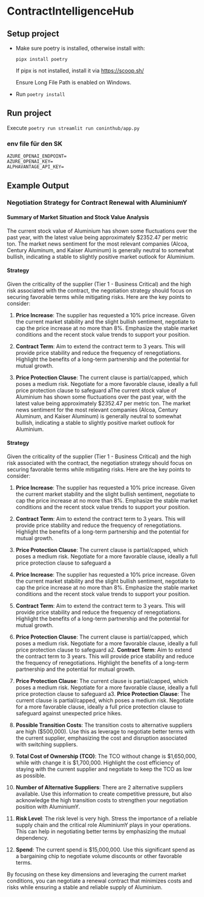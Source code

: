 # ContractIntelligenceHub

## Setup project

- Make sure poetry is installed, otherwise install with: 

    ```
    pipx install poetry
    ```

    If pipx is not installed, install it via https://scoop.sh/

    Ensure Long File Path is enabled on Windows. 

- Run `poetry install`

## Run project

Execute `poetry run streamlit run coninthub/app.py`


### env file für den SK
```
AZURE_OPENAI_ENDPOINT=
AZURE_OPENAI_KEY=
ALPHAVANTAGE_API_KEY=
```


## Example Output

### Negotiation Strategy for Contract Renewal with AluminiumY

#### Summary of Market Situation and Stock Value Analysis
The current stock value of Aluminium has shown some fluctuations over the past year, with the latest value being approximately $2352.47 per metric ton. The market news sentiment for the most relevant companies (Alcoa, Century Aluminum, and Kaiser Aluminum) is generally neutral to somewhat bullish, indicating a stable to slightly positive market outlook for Aluminium.

#### Strategy
Given the criticality of the supplier (Tier 1 - Business Critical) and the high risk associated with the contract, the negotiation strategy should focus on securing favorable terms while mitigating risks. Here are the key points to consider:

1. **Price Increase**: The supplier has requested a 10% price increase. Given the current market stability and the slight bullish sentiment, negotiate to cap the price increase at no more than 8%. Emphasize the stable market conditions and the recent stock value trends to support your position.

2. **Contract Term**: Aim to extend the contract term to 3 years. This will provide price stability and reduce the frequency of renegotiations. Highlight the benefits of a long-term partnership and the potential for mutual growth.

3. **Price Protection Clause**: The current clause is partial/capped, which poses a medium risk. Negotiate for a more favorable clause, ideally a full price protection clause to safeguard aThe current stock value of Aluminium has shown some fluctuations over the past year, with the latest value being approximately $2352.47 per metric ton. The market news sentiment for the most relevant companies (Alcoa, Century Aluminum, and Kaiser Aluminum) is generally neutral to somewhat bullish, indicating a stable to slightly positive market outlook for Aluminium.

#### Strategy
Given the criticality of the supplier (Tier 1 - Business Critical) and the high risk associated with the contract, the negotiation strategy should focus on securing favorable terms while mitigating risks. Here are the key points to consider:

1. **Price Increase**: The supplier has requested a 10% price increase. Given the current market stability and the slight bullish sentiment, negotiate to cap the price increase at no more than 8%. Emphasize the stable market conditions and the recent stock value trends to support your position.

2. **Contract Term**: Aim to extend the contract term to 3 years. This will provide price stability and reduce the frequency of renegotiations. Highlight the benefits of a long-term partnership and the potential for mutual growth.

3. **Price Protection Clause**: The current clause is partial/capped, which poses a medium risk. Negotiate for a more favorable clause, ideally a full price protection clause to safeguard a

1. **Price Increase**: The supplier has requested a 10% price increase. Given the current market stability and the slight bullish sentiment, negotiate to cap the price increase at no more than 8%. Emphasize the stable market conditions and the recent stock value trends to support your position.

2. **Contract Term**: Aim to extend the contract term to 3 years. This will provide price stability and reduce the frequency of renegotiations. Highlight the benefits of a long-term partnership and the potential for mutual growth.

3. **Price Protection Clause**: The current clause is partial/capped, which poses a medium risk. Negotiate for a more favorable clause, ideally a full price protection clause to safeguard a2. **Contract Term**: Aim to extend the contract term to 3 years. This will provide price stability and reduce the frequency of renegotiations. Highlight the benefits of a long-term partnership and the potential for mutual growth.

3. **Price Protection Clause**: The current clause is partial/capped, which poses a medium risk. Negotiate for a more favorable clause, ideally a full price protection clause to safeguard a3. **Price Protection Clause**: The current clause is partial/capped, which poses a medium risk. Negotiate for a more favorable clause, ideally a full price protection clause to safeguard against unexpected price hikes.

4. **Possible Transition Costs**: The transition costs to alternative suppliers are high ($500,000). Use this as leverage to negotiate better terms with the current supplier, emphasizing the cost and disruption associated with switching suppliers.

5. **Total Cost of Ownership (TCO)**: The TCO without change is $1,650,000, while with change it is $1,700,000. Highlight the cost efficiency of staying with the current supplier and negotiate to keep the TCO as low as possible.

6. **Number of Alternative Suppliers**: There are 2 alternative suppliers available. Use this information to create competitive pressure, but also acknowledge the high transition costs to strengthen your negotiation position with AluminiumY.

7. **Risk Level**: The risk level is very high. Stress the importance of a reliable supply chain and the critical role AluminiumY plays in your operations. This can help in negotiating better terms by emphasizing the mutual dependency.

8. **Spend**: The current spend is $15,000,000. Use this significant spend as a bargaining chip to negotiate volume discounts or other favorable terms.

By focusing on these key dimensions and leveraging the current market conditions, you can negotiate a renewal contract that minimizes costs and risks while ensuring a stable and reliable supply of Aluminium.

